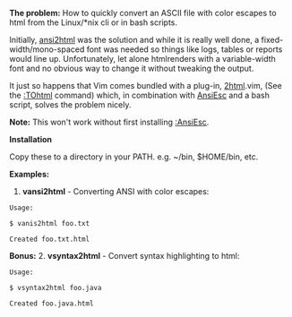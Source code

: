 **The problem:** How to quickly convert an ASCII file with color escapes to html from the Linux/\*nix cli or in bash scripts.

Initially, [ansi2html](https://pypi.org/project/ansi2html/) was the solution and while it is really well done, a fixed-width/mono-spaced font was needed so things like logs, tables or reports would line up. Unfortunately, let alone htmlrenders with a variable-width font and no obvious way to change it without tweaking the output.

It just so happens that Vim comes bundled with a  plug-in, [2html](https://github.com/vim/vim/blob/master/runtime/syntax/2html.vim).vim, (See the [:TOhtml](http://vimdoc.sourceforge.net/htmldoc/syntax.html#:TOhtml) command) which, in combination with [AnsiEsc](https://www.vim.org/scripts/script.php?script_id=302) and a bash script, solves the problem nicely.

**Note:** This won't work without first installing [:AnsiEsc](https://www.vim.org/scripts/script.php?script_id=302).

**Installation**

Copy these to a directory in your PATH. e.g. ~/bin, $HOME/bin, etc.

**Examples:**

1. **vansi2html** - Converting ANSI with color escapes:
```
Usage:

$ vanis2html foo.txt

Created foo.txt.html

```

**Bonus:**
2. **vsyntax2html** - Convert syntax highlighting to html:
```
Usage:

$ vsyntax2html foo.java

Created foo.java.html

```
